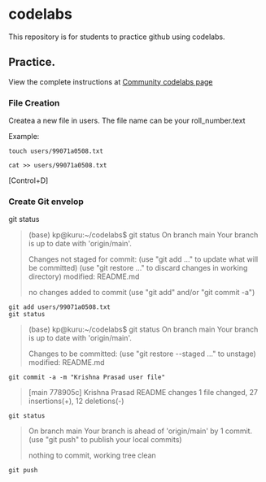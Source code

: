 # codelabs

This repository is for students to practice github using codelabs. 

## Practice.
View the complete instructions at [Community codelabs page](https://community.vnrzone.site/e/en/StartupZone/codelab/Github)


### File Creation
Createa a new file in users. The file name can be your roll_number.text

Example:
```
touch users/99071a0508.txt

cat >> users/99071a0508.txt
```

[Control+D]

### Create Git envelop

git status
> (base) kp@kuru:~/codelabs$ git status
> On branch main
> Your branch is up to date with 'origin/main'.
> 
> Changes not staged for commit:
>   (use "git add <file>..." to update what will be committed)
>   (use "git restore <file>..." to discard changes in working directory)
>    modified:   README.md
> 
> no changes added to commit (use "git add" and/or "git commit -a")

```
git add users/99071a0508.txt
git status
```
> (base) kp@kuru:~/codelabs$ git status
> On branch main
> Your branch is up to date with 'origin/main'.
> 
> Changes to be committed:
>   (use "git restore --staged <file>..." to unstage)
>   modified:   README.md

```
git commit -a -m "Krishna Prasad user file"
```
> [main 778905c] Krishna Prasad README changes
> 1 file changed, 27 insertions(+), 12 deletions(-)

```
git status
```
> On branch main
> Your branch is ahead of 'origin/main' by 1 commit.
>   (use "git push" to publish your local commits)
> 
> nothing to commit, working tree clean

```
git push
```